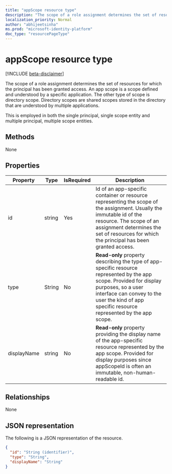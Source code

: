 ```yaml
---
title: "appScope resource type"
description: "The scope of a role assignment determines the set of resources for which the principal has been granted access. An app scope is a scope defined and understood by a specific application. The other type of scope is directory scope. Directory scopes are shared scopes stored in the directory that are understood by multiple applications. "
localization_priority: Normal
author: "abhijeetsinha"
ms.prod: "microsoft-identity-platform"
doc_type: "resourcePageType"
---
```


# appScope resource type

[!INCLUDE [beta-disclaimer](../../includes/beta-disclaimer.md)]

The scope of a role assignment determines the set of resources for which the principal has been granted access. An app scope is a scope defined and understood by a specific application. The other type of scope is directory scope. Directory scopes are shared scopes stored in the directory that are understood by multiple applications. 

This is employed in both the single principal, single scope entity and multiple principal, multiple scope entities.

## Methods
None

## Properties

| Property    | Type   | IsRequired | Description                                                                                                                                                                                                                                 |
| ----------- | ------ | ---------- | ------------------------------------------------------------------------------------------------------------------------------------------------------------------------------------------------------------------------------------------- |
| id          | string | Yes        | Id of an app-specific container or resource representing the scope of the assignment. Usually the immutable id of the resource. The scope of an assignment determines the set of resources for which the principal has been granted access. |
| type        | String | No         | **Read-only** property describing the type of app-specific resource represented by the app scope. Provided for display purposes, so a user interface can convey to the user the kind of app specific resource represented by the app scope. |
| displayName | string | No         | **Read-only** property providing the display name of the app-specific resource represented by the app scope. Provided for display purposes since appScopeId is often an immutable, non-human-readable id.                                   |

## Relationships

None

## JSON representation

The following is a JSON representation of the resource.

```json
{
  "id": "String (identifier)",
  "type": "String",
  "displayName": "String"
}
```

